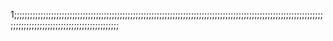 1;;;;;;;;;;;;;;;;;;;;;;;;;;;;;;;;;;;;;;;;;;;;;;;;;;;;;;;;;;;;;;;;;;;;;;;;;;;;;;;;;;;;;;;;;;;;;;;;;;;;;;;;;;;;;;;;;;;;;;;;;;;;;;;;;;;;;;;;;;;;;;;;;;;;;;;;;;;;;;
